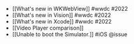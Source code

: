 - [[What's new in WKWebView]] #wwdc #2022
- [[What's new in Vision]] #wwdc #2022
- [[What's new in Xcode]] #wwdc #2022
- [[Video Player comparison]]
- [[Unable to boot the Simulator.]] #iOS @issue